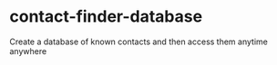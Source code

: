# contact-finder-database
Create a database of known contacts and then access them anytime anywhere
